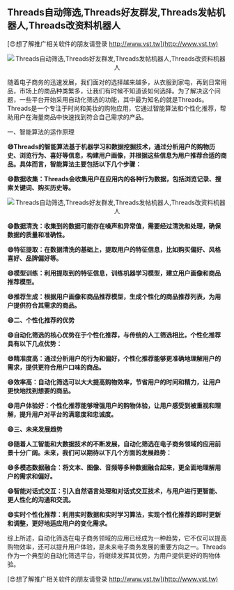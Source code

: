 ## **Threads自动筛选,Threads好友群发,Threads发帖机器人,Threads改资料机器人**

[😍想了解推广相关软件的朋友请登录 http://www.vst.tw](http://www.vst.tw)

 <center><img src="https://vst.tw/MP4/tuiguang/png/1.png" alt="Threads自动筛选,Threads好友群发,Threads发帖机器人,Threads改资料机器人"></center>

随着电子商务的迅速发展，我们面对的选择越来越多，从衣服到家电，再到日常用品，市场上的商品种类繁多，让我们有时候不知道该如何选择。为了解决这个问题，一些平台开始采用自动化筛选的功能，其中最为知名的就是Threads。Threads是一个专注于时尚和美妆的购物应用，它通过智能算法和个性化推荐，帮助用户在海量商品中快速找到符合自己需求的产品。

一、智能算法的运作原理

**😄Threads的智能算法基于机器学习和数据挖掘技术，通过分析用户的购物历史、浏览行为、喜好等信息，构建用户画像，并根据这些信息为用户推荐合适的商品。具体而言，智能算法主要包括以下几个步骤：**

**😄数据收集：Threads会收集用户在应用内的各种行为数据，包括浏览记录、搜索关键词、购买历史等。**

 <center><img src="https://vst.tw/MP4/tuiguang/png/6.png" alt="Threads自动筛选,Threads好友群发,Threads发帖机器人,Threads改资料机器人"></center>

**😄数据清洗：收集到的数据可能存在噪声和异常值，需要经过清洗和处理，确保数据的质量和准确性。**

**😄特征提取：在数据清洗的基础上，提取用户的特征信息，比如购买偏好、风格喜好、品牌偏好等。**

**😄模型训练：利用提取到的特征信息，训练机器学习模型，建立用户画像和商品推荐模型。**

**😄推荐生成：根据用户画像和商品推荐模型，生成个性化的商品推荐列表，为用户提供符合其需求的商品。**

**😄二、个性化推荐的优势**

**😄自动化筛选的核心优势在于个性化推荐，与传统的人工筛选相比，个性化推荐具有以下几点优势：**

**😄精准度高：通过分析用户的行为和偏好，个性化推荐能够更准确地理解用户的需求，提供更符合用户口味的商品。**

**😄效率高：自动化筛选可以大大提高购物效率，节省用户的时间和精力，让用户更快地找到想要的商品。**

**😄用户体验好：个性化推荐能够增强用户的购物体验，让用户感受到被重视和理解，提升用户对平台的满意度和忠诚度。**

**😄三、未来发展趋势**

**😄随着人工智能和大数据技术的不断发展，自动化筛选在电子商务领域的应用前景十分广阔。未来，我们可以期待以下几个方面的发展趋势：**

**😄多模态数据融合：将文本、图像、音频等多种数据融合起来，更全面地理解用户的需求和偏好。**

**😄智能对话式交互：引入自然语言处理和对话式交互技术，与用户进行更智能、更人性化的沟通和交流。**

**😄实时个性化推荐：利用实时数据和实时学习算法，实现个性化推荐的即时更新和调整，更好地适应用户的变化需求。**

综上所述，自动化筛选在电子商务领域的应用已经成为一种趋势，它不仅可以提高购物效率，还可以提升用户体验，是未来电子商务发展的重要方向之一。Threads作为一个典型的自动化筛选平台，将继续发挥其优势，为用户提供更好的购物体验。

[😍想了解推广相关软件的朋友请登录 http://www.vst.tw](http://www.vst.tw)



